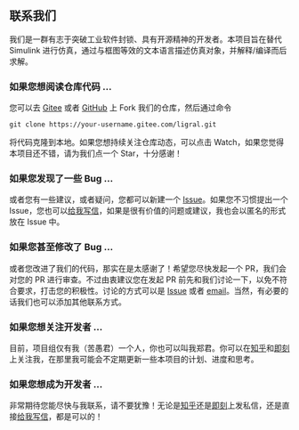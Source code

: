 ## 联系我们

我们是一群有志于突破工业软件封锁、具有开源精神的开发者。本项目旨在替代 Simulink 进行仿真，通过与框图等效的文本语言描述仿真对象，并解释/编译而后求解。

### 如果您想阅读仓库代码 ...

您可以去 [Gitee](https://gitee.com/junruoyu-zheng/ligral) 或者 [GitHub](https://github.com/JRY-Zheng/ligral) 上 Fork 我们的仓库，然后通过命令

    git clone https://your-username.gitee.com/ligral.git

将代码克隆到本地。如果您想持续关注仓库动态，可以点击 Watch，如果您觉得本项目还不错，请为我们点一个 Star，十分感谢！

### 如果您发现了一些 Bug ...

或者您有一些建议，或者疑问，您都可以新建一个 [Issue](https://gitee.com/junruoyu-zheng/ligral/issues)。如果您不习惯提出一个 Issue，您也可以[给我写信](mailto:zhengjry@outlook.com)，如果是很有价值的问题或建议，我也会以匿名的形式放在 Issue 中。

### 如果您甚至修改了 Bug ...

或者您改进了我们的代码，那实在是太感谢了！希望您尽快发起一个 PR，我们会对您的 PR 进行审查。不过由衷建议您在发起 PR 前先和我们讨论一下，以免不符合要求，打击您的积极性。讨论的方式可以是 [Issue](https://gitee.com/junruoyu-zheng/ligral/issues) 或者 [email](mailto:zhengjry@outlook.com)。当然，有必要的话我们也可以添加其他联系方式。

### 如果您想关注开发者 ...

目前，项目组仅有我（苦愚君）一个人，你也可以叫我郑君。你可以在[知乎](https://www.zhihu.com/people/LostFish)和[即刻](https://web.okjike.com/u/105ad022-f646-48c0-8236-6007ee5179c5)上关注我，在那里我可能会不定期更新一些本项目的计划、进度和思考。

### 如果您想成为开发者 ...

非常期待您能尽快与我联系，请不要犹豫！无论是[知乎](https://www.zhihu.com/people/LostFish)还是[即刻](https://web.okjike.com/u/105ad022-f646-48c0-8236-6007ee5179c5)上发私信，还是直接[给我写信](mailto:zhengjry@outlook.com)，都是可以的！